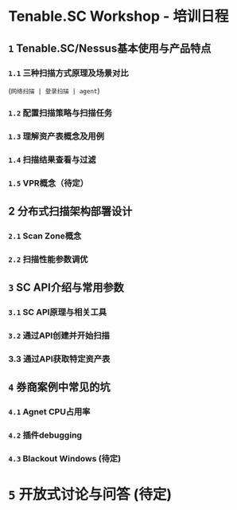# Tenable.SC Workshop - 培训日程
## `1` Tenable.SC/Nessus基本使用与产品特点

### `1.1` 三种扫描方式原理及场景对比
(`网络扫描 | 登录扫描 | agent`)
### `1.2` 配置扫描策略与扫描任务
### `1.3` 理解资产表概念及用例
### `1.4` 扫描结果查看与过滤
### `1.5` VPR概念（待定）

## 2 分布式扫描架构部署设计

### `2.1` Scan Zone概念
### `2.2` 扫描性能参数调优

## `3` SC API介绍与常用参数

### `3.1` SC API原理与相关工具
### `3.2` 通过API创建并开始扫描
###  3.3 通过API获取特定资产表

## `4` 券商案例中常见的坑

### `4.1` Agnet CPU占用率
### `4.2` 插件debugging 
### `4.3` Blackout Windows (待定)

# `5` 开放式讨论与问答 (待定)
